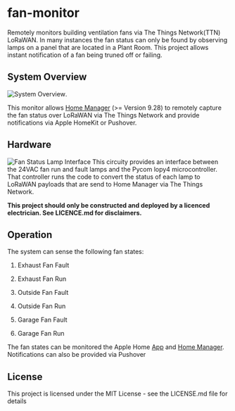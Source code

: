 # fan-monitor
Remotely monitors building ventilation fans via The Things Network(TTN) LoRaWAN. In many instances the fan status can only be found by observing lamps on a panel that are located in a Plant Room. This project allows instant notification of a fan being truned off or failing.

## System Overview
![System Overview](?).

This monitor allows [Home Manager](https://github.com/roscoe81/Home-Manager) (>= Version 9.28) to remotely capture the fan status over LoRaWAN via The Things Network and provide notifications via Apple HomeKit or Pushover.

## Hardware
![Fan Status Lamp Interface](?)
This circuity provides an interface between the 24VAC fan run and fault lamps and the Pycom lopy4 microcontroller. That controller runs the code to convert the status of each lamp to LoRaWAN payloads that are send to Home Manager via The Things Network.

**This project should only be constructed and deployed by a licenced electrician. See LICENCE.md for disclaimers.**

## Operation
The system can sense the following fan states:

1. Exhaust Fan Fault

2. Exhaust Fan Run

3. Outside Fan Fault

4. Outside Fan Run

5. Garage Fan Fault

6. Garage Fan Run

The fan states can be monitored the Apple Home [App](?) and [Home Manager](https://github.com/roscoe81/Home-Manager). Notifications can also be provided via Pushover

## License
This project is licensed under the MIT License - see the LICENSE.md file for details




